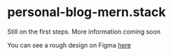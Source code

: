 # personal-blog-mern.stack

Still on the first steps. More information coming soon

You can see a rough design on Figma [here](https://www.figma.com/file/Jb9ubZKypVgXm2eZFCCuIy/Untitled?type=design&node-id=0%3A1&mode=design&t=H9eGx3VVhcdCFMvP-1)
